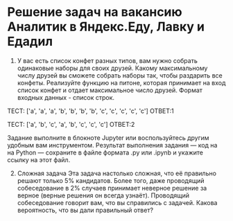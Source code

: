 # Решение задач на вакансию Аналитик в Яндекс.Еду, Лавку и Едадил

1) У вас есть список конфет разных типов, вам нужно собрать одинаковые наборы для своих друзей.
Какому максимальному числу друзей вы сможете собрать наборы так, чтобы раздарить все конфеты.
Реализуйте функцию на питоне, которая принимает на вход список конфет и отдает максимальное число друзей. Формат входных данных - список строк.

ТЕСТ: ['a', 'a', 'a', 'b', 'b', 'b', 'b', 'c', 'c', 'c', 'c', 'c'] ОТВЕТ:1

ТЕСТ: ['a', 'b', 'c', 'a', 'b', 'c', 'c', 'c'] ОТВЕТ:2

Задание выполните в блокноте Jupyter или воспользуйтесь другим удобным вам инструментом. Результат выполнения задания — код на на Python — сохраните в файле формата .py или .ipynb и укажите ссылку на этот файл.

2) Сложная задача
Эта задача настолько сложная, что её правильно решают только 5% кандидатов. Более того, даже проводящий собеседование в 2% случаев принимает неверное решение за верное (верные решения он всегда узнаёт). Проводящий собеседование говорит вам, что вы справились с задачей. Какова вероятность, что вы дали правильный ответ?

